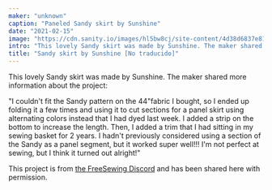 ```yaml
---
maker: "unknown"
caption: "Paneled Sandy skirt by Sunshine"
date: "2021-02-15"
image: "https://cdn.sanity.io/images/hl5bw8cj/site-content/4d38d6837e8125276522abb62d44a99e191fd8a0-1477x1969.jpg"
intro: "This lovely Sandy skirt was made by Sunshine. The maker shared more information about the project:"
title: "Sandy skirt by Sunshine [No traducido]"
---
```



This lovely Sandy skirt was made by Sunshine. The maker shared more information about the project:

"I couldn't fit the Sandy pattern on the 44"fabric I bought, so I ended up folding it a few times and using it to cut sections for a panel skirt using alternating colors instead that I had dyed last week. I added a strip on the bottom to increase the length. Then, I added a  trim that I had sitting in my sewing basket for 2 years. I hadn't previously considered using a section of the Sandy as a panel segment, but it worked super well!!! I'm not perfect at sewing, but I think it turned out alright!"

<Note>

This project is from [the FreeSewing Discord](https://discord.freesewing.org/) and has been shared here with permission.

</Note>


